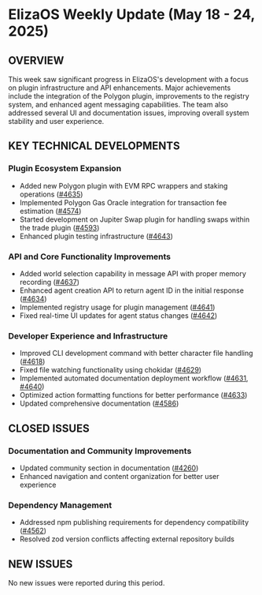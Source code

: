# ElizaOS Weekly Update (May 18 - 24, 2025)

## OVERVIEW
This week saw significant progress in ElizaOS's development with a focus on plugin infrastructure and API enhancements. Major achievements include the integration of the Polygon plugin, improvements to the registry system, and enhanced agent messaging capabilities. The team also addressed several UI and documentation issues, improving overall system stability and user experience.

## KEY TECHNICAL DEVELOPMENTS

### Plugin Ecosystem Expansion
- Added new Polygon plugin with EVM RPC wrappers and staking operations ([#4635](https://github.com/elizaos/eliza/pull/4635))
- Implemented Polygon Gas Oracle integration for transaction fee estimation ([#4574](https://github.com/elizaos/eliza/pull/4574))
- Started development on Jupiter Swap plugin for handling swaps within the trade plugin ([#4593](https://github.com/elizaos/eliza/pull/4593))
- Enhanced plugin testing infrastructure ([#4643](https://github.com/elizaos/eliza/pull/4643))

### API and Core Functionality Improvements
- Added world selection capability in message API with proper memory recording ([#4637](https://github.com/elizaos/eliza/pull/4637))
- Enhanced agent creation API to return agent ID in the initial response ([#4634](https://github.com/elizaos/eliza/pull/4634))
- Implemented registry usage for plugin management ([#4641](https://github.com/elizaos/eliza/pull/4641))
- Fixed real-time UI updates for agent status changes ([#4642](https://github.com/elizaos/eliza/pull/4642))

### Developer Experience and Infrastructure
- Improved CLI development command with better character file handling ([#4618](https://github.com/elizaos/eliza/pull/4618))
- Fixed file watching functionality using chokidar ([#4629](https://github.com/elizaos/eliza/pull/4629))
- Implemented automated documentation deployment workflow ([#4631](https://github.com/elizaos/eliza/pull/4631), [#4640](https://github.com/elizaos/eliza/pull/4640))
- Optimized action formatting functions for better performance ([#4633](https://github.com/elizaos/eliza/pull/4633))
- Updated comprehensive documentation ([#4586](https://github.com/elizaos/eliza/pull/4586))

## CLOSED ISSUES

### Documentation and Community Improvements
- Updated community section in documentation ([#4260](https://github.com/elizaos/eliza/issues/4260))
- Enhanced navigation and content organization for better user experience

### Dependency Management
- Addressed npm publishing requirements for dependency compatibility ([#4562](https://github.com/elizaos/eliza/issues/4562))
- Resolved zod version conflicts affecting external repository builds

## NEW ISSUES

No new issues were reported during this period.